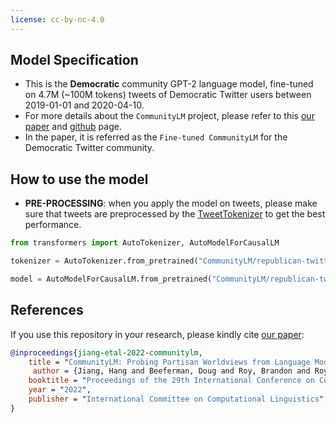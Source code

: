```yaml
---
license: cc-by-nc-4.0
---
```


## Model Specification
- This is the **Democratic** community GPT-2 language model, fine-tuned on 4.7M (~100M tokens) tweets of Democratic Twitter users between 2019-01-01 and 2020-04-10. 
- For more details about the `CommunityLM` project, please refer to this [our paper](https://arxiv.org/abs/2209.07065) and [github](https://github.com/hjian42/communitylm) page. 
- In the paper, it is referred as the `Fine-tuned CommunityLM` for the Democratic Twitter community. 

## How to use the model

- **PRE-PROCESSING**: when you apply the model on tweets, please make sure that tweets are preprocessed by the [TweetTokenizer](https://github.com/VinAIResearch/BERTweet/blob/master/TweetNormalizer.py) to get the best performance.

```python
from transformers import AutoTokenizer, AutoModelForCausalLM

tokenizer = AutoTokenizer.from_pretrained("CommunityLM/republican-twitter-gpt2")

model = AutoModelForCausalLM.from_pretrained("CommunityLM/republican-twitter-gpt2")
```

## References

If you use this repository in your research, please kindly cite [our paper](https://arxiv.org/abs/2209.07065): 

```bibtex
@inproceedings{jiang-etal-2022-communitylm,
    title = "CommunityLM: Probing Partisan Worldviews from Language Models",
     author = {Jiang, Hang and Beeferman, Doug and Roy, Brandon and Roy, Deb},
    booktitle = "Proceedings of the 29th International Conference on Computational Linguistics",
    year = "2022",
    publisher = "International Committee on Computational Linguistics",
}
```